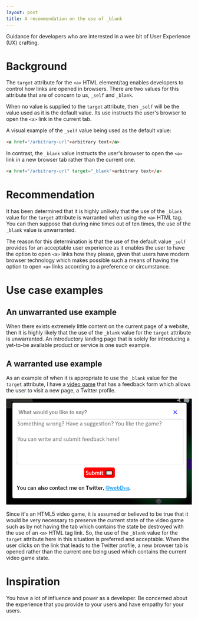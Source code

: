 ```yaml
---
layout: post
title: A recommendation on the use of _blank
---
```


Guidance for developers who are interested in a wee bit of User Experience (UX) crafting.

# Background

The `target` attribute for the `<a>` HTML element/tag enables developers to control how links are opened in browsers. There are two values for this attribute that are of concern to us, `_self` and `_blank`.

When no value is supplied to the `target` attribute, then `_self` will be the value used as it is the default value. Its use instructs the user's browser to open the `<a>` link in the current tab.

A visual example of the `_self` value being used as the default value:

```html
<a href="/arbitrary-url">arbitrary text</a>
```

In contrast, the `_blank` value instructs the user's browser to open the `<a>` link in a new browser tab rather than the current one.

```html
<a href="/arbitrary-url" target="_blank">arbitrary text</a>
```

# Recommendation

It has been determined that it is highly unlikely that the use of the `_blank` value for the `target` attribute is warranted when using the `<a>` HTML tag. You can then suppose that during nine times out of ten times, the use of the `_blank` value is unwarranted.

The reason for this determination is that the use of the default value `_self` provides for an acceptable user experience as it enables the user to have the option to open `<a>` links how they please, given that users have modern browser technology which makes possible such a means of having the option to open `<a>` links according to a preference or circumstance.

# Use case examples

## An unwarranted use example

When there exists extremely little content on the current page of a website, then it is highly likely that the use of the `_blank` value for the `target` attribute is unwarranted. An introductory landing page that is solely for introducing a yet-to-be available product or service is one such example.

## A warranted use example

As an example of when it is appropriate to use the `_blank` value for the `target` attribute, I have a [video game](https://webdva.itch.io/pantsu-versus-baka) that has a feedback form which allows the user to visit a new page, a Twitter profile.

![Feedback form](/assets/images/underscore_blank_example.PNG "<a> link that opens Twitter in a new tab")

Since it's an HTML5 video game, it is assumed or believed to be true that it would be very necessary to preserve the current state of the video game such as by not having the tab which contains the state be destroyed with the use of an `<a>` HTML tag link. So, the use of the `_blank` value for the `target` attribute here in this situation is preferred and acceptable. When the user clicks on the link that leads to the Twitter profile, a new browser tab is opened rather than the current one being used which contains the current video game state.

# Inspiration

You have a lot of influence and power as a developer. Be concerned about the experience that you provide to your users and have empathy for your users.